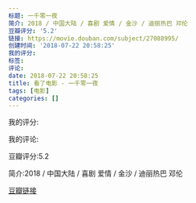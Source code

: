 ```yaml
---
标题: 一千零一夜
简介: 2018 / 中国大陆 / 喜剧 爱情 / 金沙 / 迪丽热巴 邓伦
豆瓣评分: '5.2'
链接: https://movie.douban.com/subject/27088995/
创建时间: '2018-07-22 20:58:25'
我的评分:
标签:
评论:
date: 2018-07-22 20:58:25
title: 看了电影 - 一千零一夜
tags: [电影]
categories: []
---
```


我的评分:

我的评论:

豆瓣评分:5.2

简介:2018 / 中国大陆 / 喜剧 爱情 / 金沙 / 迪丽热巴 邓伦

[豆瓣链接](https://movie.douban.com/subject/27088995/)

